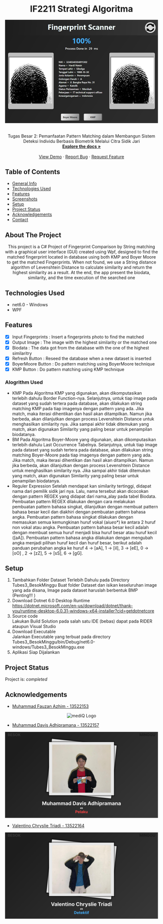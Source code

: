 <a name="readme-top"></a>
<h1 align="center">IF2211 Strategi Algoritma</h1>

<div align="center">
  <img src="src/Tubes3_BesokMinggu/Screenshots/messageImage_1717949743365.jpg" alt="mediQ Logo" />
</div>

<br />
<div align="center">

<p align="center">
    Tugas Besar 2: Pemanfaatan Pattern Matching dalam Membangun Sistem Deteksi Individu Berbasis
 Biometrik Melalui Citra Sidik Jari
    <br />
    <a href="https://github.com/ValentinoTriadi/Tubes2_OOP"><strong>Explore the docs »</strong></a>
    <br />
    <br />
    <a href="https://github.com/ValentinoTriadi/Tubes2_OOP">View Demo</a>
    ·
    <a href="https://github.com/ValentinoTriadi/Tubes2_OOP/issues">Report Bug</a>
    ·
    <a href="https://github.com/ValentinoTriadi/Tubes2_OOP/issues">Request Feature</a>
  </p>
</div>


## Table of Contents
* [General Info](#about-the-project)
* [Technologies Used](#technologies-used)
* [Features](#features)
* [Screenshots](#screenshots)
* [Setup](#setup)
* [Project Status](#project-status)
* [Acknowledgements](#acknowledgements)
* [Contact](#contact)



## About The Project
<p align = "center">This project is a C# Project of Fingerprint Comparison by String matching with a graphical user interface (GUI) created using Wpf, designed to find the matched fingerprint located in database using both KMP and Boyer Moore to get the matched Fingerprints. When not found, we use a String distance algorithm of Levenshtein Distance to calculate similarity and  return the highest similarity as a result. At the end, the app present the biodata, similarity, and the time execution of the searched one</p>


## Technologies Used
- net6.0 - Windows
- WPF

## Features

- [x] Input Fingerprints : Insert a fingerprints photo to find the matched
- [x] Output Image : The image with the highest similarity or the matched one
- [x] Biodata : The data got from the database with the one of the highest similaritry
- [x] Refresh Button : Reseed the database when a new dataset is inserted
- [x] BoyerMoore Button : Do pattern matching using BoyerMoore technique
- [x] KMP Button : Do pattern matching using KMP technique

### Alogrithm Used
- KMP
  Pada Algoritma KMP yang digunakan, akan dikomputasikan terlebih dahulu Border Function-nya. Selanjutnya, untuk tiap image pada dataset yang sudah tertera pada database, akan dilakukan string matching KMP pada tiap imagenya dengan pattern yang ada. Jika match, maka iterasi dihentikan dan hasil akan ditampilkan. Namun jika berbeda, akan dilanjutkan dengan process Levenshtein Distance untuk menghasilkan similarity nya. Jika sampai akhir tidak ditemukan yang match, akan digunakan Similarity yang paling besar untuk penampilan biodatanya. 
- BM
Pada Algoritma Boyer-Moore yang digunakan, akan dikomputasikan terlebih dahulu Last Occurrence Tabelnya. Selanjutnya, untuk tiap image pada dataset yang sudah tertera pada database, akan dilakukan string matching Boyer-Moore pada tiap imagenya dengan pattern yang ada. Jika match, maka iterasi dihentikan dan hasil akan ditampilkan. Namun jika berbeda, akan dilanjutkan dengan process Levenshtein Distance untuk menghasilkan similarity nya. Jika sampai akhir tidak ditemukan yang match, akan digunakan Similarity yang paling besar untuk penampilan biodatanya.
- Reguler Expression
Setelah mendapat kan similarity tertinggi, didapat nama dari pemilik sidik jari nya. Lalu, nama tersebut akan dicocokan dengan pattern REGEX yang didapat dari nama_alay pada tabel Biodata. Pembuatan pattern REGEX dilakukan dengan cara melakukan pembuatan pattern bahasa singkat, dilanjutkan dengan membuat pattern bahasa besar kecil dan diakhiri dengan pembuatan pattern bahasa angka. Pembuatan pattern bahasa singkat dilakukan dengan memasukan semua kemungkinan huruf vokal (a*i*u*e*o*) ke antara 2 huruf non vokal atau angka. Pembuatan pattern bahasa besar kecil adalah dengan membuat semua huruf menjadi bisa huruf besar atau huruf kecil ([aA]). Pembuatan pattern bahasa angka dilakukan dengan mengubah angka menjadi pilihan huruf kecil dan huruf besar, berikut adalah panduan perubahan angka ke huruf  4 → [aA], 1 → [iI], 3 → [eE], 0 → [oO] , 2 → [zZ], 5 → [sS], 6 → [gG].

## Setup
1.  Tambahkan Folder Dataset Terlebih Dahulu pada Directory Tubes3_BesokMinggu
  Buat folder Dataset dan isikan keseluruhan image yang ada disana, Image pada dataset haruslah berbentuk BMP (Penting!!! )
2. Download Dotnet 6.0 Desktop Runtime <br>
  https://dotnet.microsoft.com/en-us/download/dotnet/thank-you/runtime-desktop-6.0.31-windows-x64-installer?cid=getdotnetcore
3. Source code <br>
   Lakukan Build Solution pada salah satu IDE (bebas) dapat pada RIDER ataupun Visual Studio
4. Download Executable <br>
  Jalankan Executable yang terbuat pada directory Tubes3_BesokMinggu/bin/Debug/net6.0-windows/Tubes3_BesokMinggu.exe 
5. Aplikasi Siap Dijalankan

## Project Status
Project is: _completed_


## Acknowledgements
- [Muhammad Fauzan Azhim - 13522153](https://github.com/fauzanazz)
<div align="center">
  <img src="src/Tubes3_BesokMinggu/Screenshots/Frame51.png" alt="mediQ Logo" />
</div>

- [Muhammad Davis Adhipramana - 13522157](https://github.com/Loxenary)
<div align="center">
  <img src="src/Tubes3_BesokMinggu/Screenshots/Frame53.png" alt="mediQ Logo" />
</div>

- [Valentino Chryslie Triadi - 13522164](https://github.com/ValentinoTriadi)
<div align="center">
  <img src="src/Tubes3_BesokMinggu/Screenshots/Frame52.png" alt="mediQ Logo" />
</div>

